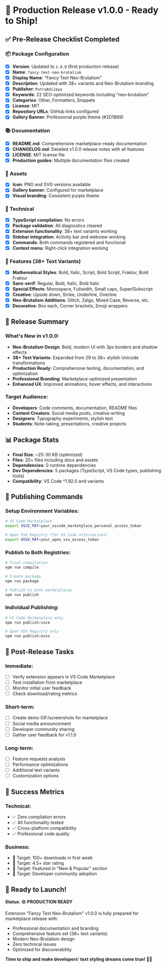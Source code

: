 # 🚀 Production Release v1.0.0 - Ready to Ship!

## ✅ Pre-Release Checklist Completed

### 📦 Package Configuration
- [x] **Version**: Updated to `1.0.0` (first production release)
- [x] **Name**: `fancy-text-neo-brutalism` 
- [x] **Display Name**: "Fancy Text Neo-Brutalism"
- [x] **Description**: Updated with 38+ variants and Neo-Brutalism branding
- [x] **Publisher**: `PutraAdiJaya`
- [x] **Keywords**: 22 SEO-optimized keywords including "neo-brutalism"
- [x] **Categories**: Other, Formatters, Snippets
- [x] **License**: MIT
- [x] **Repository URLs**: GitHub links configured
- [x] **Gallery Banner**: Professional purple theme (#2D1B69)

### 📚 Documentation
- [x] **README.md**: Comprehensive marketplace-ready documentation
- [x] **CHANGELOG.md**: Detailed v1.0.0 release notes with all features
- [x] **LICENSE**: MIT license file
- [x] **Production guides**: Multiple documentation files created

### 🎨 Assets
- [x] **Icon**: PNG and SVG versions available
- [x] **Gallery banner**: Configured for marketplace
- [x] **Visual branding**: Consistent purple theme

### 🔧 Technical
- [x] **TypeScript compilation**: No errors
- [x] **Package validation**: All diagnostics cleared
- [x] **Extension functionality**: 38+ text variants working
- [x] **Sidebar integration**: Activity bar and webview working
- [x] **Commands**: Both commands registered and functional
- [x] **Context menu**: Right-click integration working

### 🎯 Features (38+ Text Variants)
- [x] **Mathematical Styles**: Bold, Italic, Script, Bold Script, Fraktur, Bold Fraktur
- [x] **Sans-serif**: Regular, Bold, Italic, Bold Italic
- [x] **Special Effects**: Monospace, Fullwidth, Small caps, Super/Subscript
- [x] **Creative**: Upside down, Strike, Underline, Overline
- [x] **Neo-Brutalism Additions**: Glitch, Zalgo, Mixed Case, Reverse, etc.
- [x] **Decorative**: Box each, Corner brackets, Emoji wrappers

## 🎉 Release Summary

### What's New in v1.0.0:
- **Neo-Brutalism Design**: Bold, modern UI with 3px borders and shadow effects
- **38+ Text Variants**: Expanded from 29 to 38+ stylish Unicode transformations
- **Production Ready**: Comprehensive testing, documentation, and optimization
- **Professional Branding**: Marketplace-optimized presentation
- **Enhanced UX**: Improved animations, hover effects, and interactions

### Target Audience:
- **Developers**: Code comments, documentation, README files
- **Content Creators**: Social media posts, creative writing
- **Designers**: Typography experiments, stylish text
- **Students**: Note-taking, presentations, creative projects

## 📊 Package Stats
- **Final Size**: ~25-30 KB (optimized)
- **Files**: 20+ files including docs and assets
- **Dependencies**: 0 runtime dependencies
- **Dev Dependencies**: 5 packages (TypeScript, VS Code types, publishing tools)
- **Compatibility**: VS Code ^1.92.0 and variants

## 🚀 Publishing Commands

### Setup Environment Variables:
```bash
# VS Code Marketplace
export VSCE_PAT=your_vscode_marketplace_personal_access_token

# Open VSX Registry (for VS Code alternatives)
export OVSX_PAT=your_open_vsx_access_token
```

### Publish to Both Registries:
```bash
# Final compilation
npm run compile

# Create package
npm run package

# Publish to both marketplaces
npm run publish
```

### Individual Publishing:
```bash
# VS Code Marketplace only
npm run publish:vsce

# Open VSX Registry only  
npm run publish:ovsx
```

## 🎯 Post-Release Tasks

### Immediate:
- [ ] Verify extension appears in VS Code Marketplace
- [ ] Test installation from marketplace
- [ ] Monitor initial user feedback
- [ ] Check download/rating metrics

### Short-term:
- [ ] Create demo GIF/screenshots for marketplace
- [ ] Social media announcement
- [ ] Developer community sharing
- [ ] Gather user feedback for v1.1.0

### Long-term:
- [ ] Feature requests analysis
- [ ] Performance optimizations
- [ ] Additional text variants
- [ ] Customization options

## 🌟 Success Metrics

### Technical:
- ✅ Zero compilation errors
- ✅ All functionality tested
- ✅ Cross-platform compatibility
- ✅ Professional code quality

### Business:
- 🎯 Target: 100+ downloads in first week
- 🎯 Target: 4.5+ star rating
- 🎯 Target: Featured in "New & Popular" section
- 🎯 Target: Developer community adoption

## 🎊 Ready to Launch!

**Status**: 🟢 **PRODUCTION READY**

Extension "Fancy Text Neo-Brutalism" v1.0.0 is fully prepared for marketplace release with:
- Professional documentation and branding
- Comprehensive feature set (38+ text variants)
- Modern Neo-Brutalism design
- Zero technical issues
- Optimized for discoverability

**Time to ship and make developers' text styling dreams come true!** 🚀✨